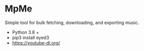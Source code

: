 # MpMe

Simple tool for bulk fetching, downloading, and exporting music.

* Python 3.8 +
* pip3 install eyed3
* https://youtube-dl.org/
